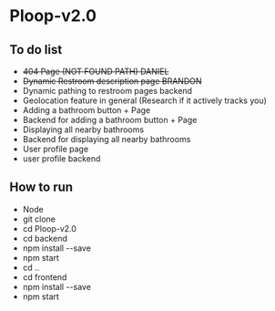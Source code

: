 # Ploop-v2.0

## To do list

- ~~404 Page (NOT FOUND PATH) DANIEL~~
- ~~Dynamic Restroom description page BRANDON~~
- Dynamic pathing to restroom pages backend 
- Geolocation feature in general (Research if it actively tracks you)
- Adding a bathroom button + Page
- Backend for adding a bathroom button + Page
- Displaying all nearby bathrooms
- Backend for displaying all nearby bathrooms 
- User profile page
- user profile backend 

## How to run
- Node
- git clone 
- cd Ploop-v2.0
- cd backend 
- npm install --save
- npm start 
- cd .. 
- cd frontend 
- npm install --save
- npm start

